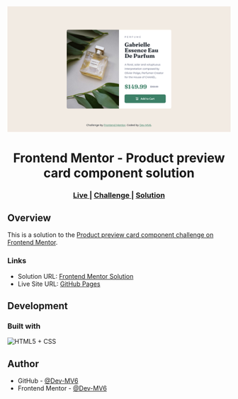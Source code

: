 ![](./screenshot.png)

<h1 align="center">Frontend Mentor - Product preview card component solution</h1>

<div align="center">
  <h3>
    <a href="https://dev-mv6.github.io/Frontend-Mentor-Challenges/N-Challenges/Product%20preview%20card%20component/">
      Live
    </a>
    <span> | </span>
    <a href="https://www.frontendmentor.io/challenges/product-preview-card-component-GO7UmttRfa">
      Challenge
    </a>
   <span> | </span>
    <a href="https://www.frontendmentor.io/solutions/product-preview-card-component-4ozcP9iRuN">
      Solution
    </a>
  </h3>
</div>

## Overview

This is a solution to the [Product preview card component challenge on Frontend Mentor](https://www.frontendmentor.io/challenges/product-preview-card-component-GO7UmttRfa).

### Links

- Solution URL: [Frontend Mentor Solution](https://www.frontendmentor.io/solutions/product-preview-card-component-4ozcP9iRuN)
- Live Site URL: [GitHub Pages](https://dev-mv6.github.io/Frontend-Mentor-Challenges/N-Challenges/Product%20preview%20card%20component/)

## Development

### Built with

<img src="https://skillicons.dev/icons?i=html,css" title="HTML5 + CSS">

## Author

- GitHub - [@Dev-MV6](https://github.com/Dev-MV6)
- Frontend Mentor - [@Dev-MV6](https://www.frontendmentor.io/profile/Dev-MV6)
